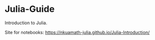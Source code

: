 # Julia-Guide
Introduction to Julia.

Site for notebooks: https://nkuamath-julia.github.io/Julia-Introduction/
